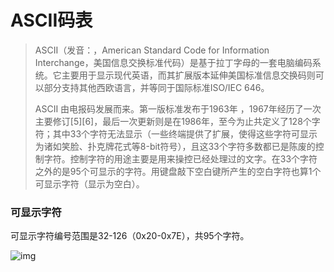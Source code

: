 # ASCII码表

> ASCII（发音：，American Standard Code for Information Interchange，美国信息交换标准代码）是基于拉丁字母的一套电脑编码系统。它主要用于显示现代英语，而其扩展版本延伸美国标准信息交换码则可以部分支持其他西欧语言，并等同于国际标准ISO/IEC 646。
>
> ASCII 由电报码发展而来。第一版标准发布于1963年 ，1967年经历了一次主要修订[5][6]，最后一次更新则是在1986年，至今为止共定义了128个字符；其中33个字符无法显示（一些终端提供了扩展，使得这些字符可显示为诸如笑脸、扑克牌花式等8-bit符号），且这33个字符多数都已是陈废的控制字符。控制字符的用途主要是用来操控已经处理过的文字。在33个字符之外的是95个可显示的字符。用键盘敲下空白键所产生的空白字符也算1个可显示字符（显示为空白）。

### 可显示字符

可显示字符编号范围是32-126（0x20-0x7E），共95个字符。

![img](https://www.runoob.com/wp-content/uploads/2022/03/ascii-1-1.png)